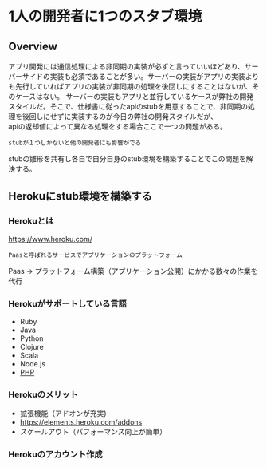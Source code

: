 # 1人の開発者に1つのスタブ環境

## Overview
アプリ開発には通信処理による非同期の実装が必ずと言っていいほどあり、サーバーサイドの実装も必須であることが多い。サーバーの実装がアプリの実装よりも先行していればアプリの実装が非同期の処理を後回しにすることはないが、そのケースはない。
サーバーの実装もアプリと並行しているケースが弊社の開発スタイルだ。そこで、仕様書に従ったapiのstubを用意することで、非同期の処理を後回しにせずに実装するのが今日の弊社の開発スタイルだが、  
apiの返却値によって異なる処理をする場合ここで一つの問題がある。
```
stubが１つしかないと他の開発者にも影響がでる
```
stubの雛形を共有し各自で自分自身のstub環境を構築することでこの問題を解決する。

## Herokuにstub環境を構築する
### Herokuとは
https://www.heroku.com/
```
Paasと呼ばれるサービスでアプリケーションのプラットフォーム
```
Paas -> プラットフォーム構築（アプリケーション公開）にかかる数々の作業を代行

### Herokuがサポートしている言語
- Ruby
- Java
- Python
- Clojure
- Scala
- Node.js
- [PHP](https://devcenter.heroku.com/categories/php)

### Herokuのメリット
- 拡張機能（アドオンが充実)
 - https://elements.heroku.com/addons
- スケールアウト（パフォーマンス向上が簡単）

### Herokuのアカウント作成
